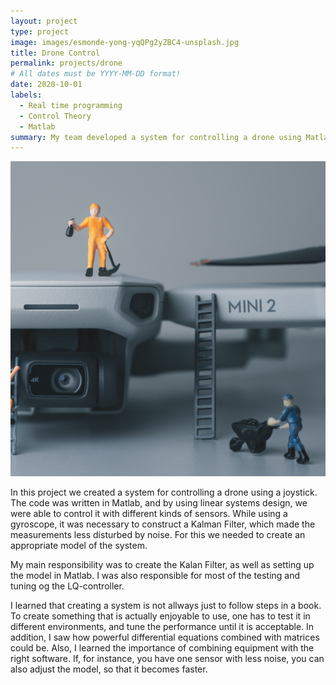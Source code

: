 ```yaml
---
layout: project
type: project
image: images/esmonde-yong-yqQPg2yZBC4-unsplash.jpg
title: Drone Control
permalink: projects/drone
# All dates must be YYYY-MM-DD format!
date: 2020-10-01
labels:
  - Real time programming
  - Control Theory
  - Matlab
summary: My team developed a system for controlling a drone using Matlab.
---
```


<img class="ui medium right floated rounded image" src="../images/esmonde-yong-yqQPg2yZBC4-unsplash.jpg">

In this project we created a system for controlling a drone using a joystick. The code was written in Matlab, and by using linear systems design, we were able to control it with different kinds of sensors. While using a gyroscope, it was necessary to construct a Kalman Filter, which made the measurements less disturbed by noise. For this we needed to create an appropriate model of the system.  

My main responsibility was to create the Kalan Filter, as well as setting up the model in Matlab. I was also responsible for most of the testing and tuning og the LQ-controller.

I learned that creating a system is not allways just to follow steps in a book. To create something that is actually enjoyable to use, one has to test it in different environments, and tune the performance until it is acceptable. In addition, I saw how powerful differential equations combined with matrices could be. Also, I learned the importance of combining equipment with the right software. If, for instance, you have one sensor with less noise, you can also adjust the model, so that it becomes faster. 
